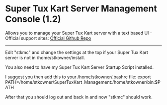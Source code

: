 # Super Tux Kart Server Management Console (1.2)
Allows you to manage your Super Tux Kart server with a text based UI - 
Official support sites: [Official Github Repo](https://github.com/fstltna/SuperTuxKart_Management)

---

Edit "stkmc" and change the settings at the top if your Super Tux Kart server is not in /home/stkowner/install.

You also need to have my Super Tux Kart Server Startup Script installed.

I suggest you then add this to your /home/stkowner/.bashrc file:
	export PATH=/home/stkowner/SuperTuxKart_Management:/home/stkowner/bin:$PATH

After that you should log out and back in and now "stkmc" should work.
